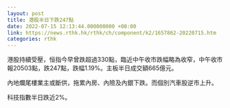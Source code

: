 ```yaml
---
layout: post
title: 港股半日下跌247點
date: 2022-07-15 12:13:44.000000000 +08:00
link: https://news.rthk.hk/rthk/ch/component/k2/1657862-20220715.htm
categories: rthk
---
```


港股持續受壓，恒指今早曾跌超過330點，臨近中午收市跌幅略為收窄，中午收市報20503點，跌247點，跌幅1.19%。主板半日成交額665億元。

內地爛尾樓業主或斷供，拖累內房、內險及內銀下跌。而個別汽車股逆市上升。

科技指數半日跌近2%。
